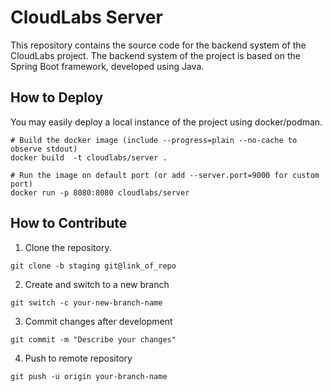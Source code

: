# CloudLabs Server

This repository contains the source code for the backend system of the CloudLabs project.
The backend system of the project is based on the Spring Boot framework, developed using
Java.

## How to Deploy
You may easily deploy a local instance of the project using docker/podman.
```shell
# Build the docker image (include --progress=plain --no-cache to observe stdout)
docker build  -t cloudlabs/server .

# Run the image on default port (or add --server.port=9000 for custom port)
docker run -p 8080:8080 cloudlabs/server 
```

## How to Contribute
1. Clone the repository.
```shell
git clone -b staging git@link_of_repo
```
2. Create and switch to a new branch
```shell
git switch -c your-new-branch-name
```
3. Commit changes after development
```shell
git commit -m "Describe your changes"
```
4. Push to remote repository
```shell
git push -u origin your-branch-name
```